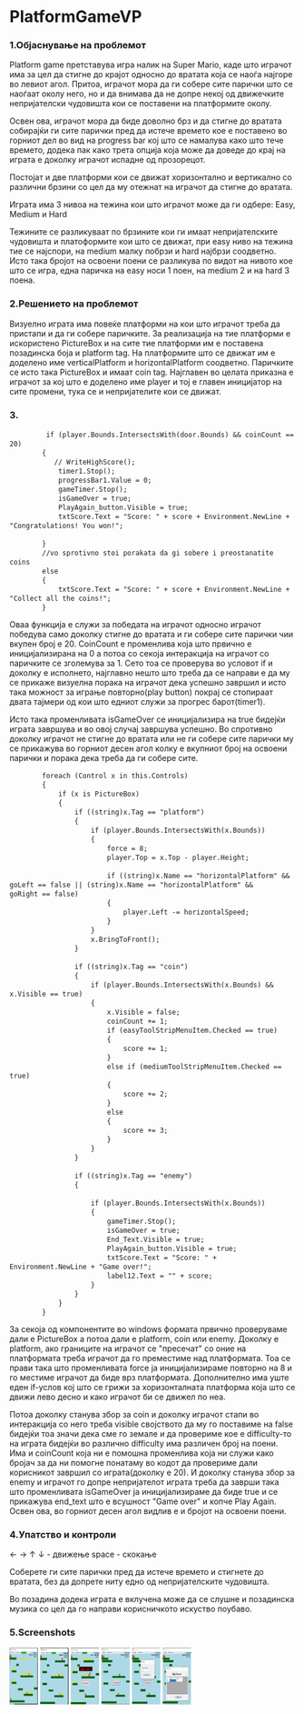 # PlatformGameVP

### 1.Објаснување на проблемот 

Platform game претставува игра налик на Super Mario, каде што играчот има за цел да стигне до крајот односно до вратата која се наоѓа најгоре во левиот агол. Притоа, играчот мора да ги собере сите парички што се наоѓаат околу него, но и да внимава да не допре некој од движечките непријателски чудовишта кои се поставени на платформите околу. 

Освен ова, играчот мора да биде доволно брз и да стигне до вратата собирајќи ги сите парички пред да истече времето кое е поставено во горниот дел во вид на progress bar кој што се намалува како што тече времето, додека пак како трета опција која може да доведе до крај на играта е доколку играчот испадне од прозорецот.

Постојат и две платформи кои се движат хоризонтално и вертикално со различни брзини со цел да му отежнат на играчот да стигне до вратата.

Играта има 3 нивоа на тежина кои што играчот може да ги одбере: Easy, Medium и Hard

Тежините се разликуваат по брзините кои ги имаат непријателските чудовишта и платоформите кои што се движат, при easy ниво на тежина тие се најспори, на medium малку побрзи и hard најбрзи соодветно. Исто така бројот на освоени поени се разликува по видот на нивото кое што се игра, една паричка на easy носи 1 поен, на medium 2 и на hard 3 поена.

### 2.Решението на проблемот 

Визуелно играта има повеќе платформи на кои што играчот треба да пристапи и да ги собере паричките. За реализација на тие платформи е искористено PictureBox и на сите тие платформи им е поставена позадинска боја и platform tag. На платформите што се движат им е доделено име verticalPlatform и horizontalPlatform соодветно. Паричките се исто така  PictureBox и имаат coin tag. Најглавен во целата приказна е играчот за кој што е доделено име player и тој е главен иницијатор на сите промени, тука се и непријателите кои се движат.

### 3.
             if (player.Bounds.IntersectsWith(door.Bounds) && coinCount == 20)
            {
               // WriteHighScore();
                timer1.Stop();
                progressBar1.Value = 0;
                gameTimer.Stop();
                isGameOver = true;
                PlayAgain_button.Visible = true;
                txtScore.Text = "Score: " + score + Environment.NewLine + "Congratulations! You won!";
                
            }
            //vo sprotivno stoi porakata da gi sobere i preostanatite coins
            else
            {
                txtScore.Text = "Score: " + score + Environment.NewLine + "Collect all the coins!";
            }

Оваа функција е служи за победата на играчот односно играчот победува само доколку стигне до вратата и ги собере сите парички чии вкупен број е 20. CoinCount е променлива која што првично е иницијализирана на 0 а потоа со секоја интеракција на играчот со паричките се зголемува за 1. Сето тоа се проверува во условот if и доколку е исполнето, најглавно нешто што треба да се направи е да му се прикаже визуелна порака на играчот дека успешно завршил и исто така можност за играње повторно(play button) покрај се стопираат двата тајмери од кои што едниот служи за прогрес барот(timer1). 

Исто така променливата isGameOver се иницијализира на true бидејќи играта завршува и во овој случај завршува успешно. Во спротивно доколку играчот не стигне до вратата или не ги собере сите парички му се прикажува во горниот десен агол колку е вкупниот број на освоени парички и порака дека треба да ги собере сите.

           
            foreach (Control x in this.Controls)
            {
                if (x is PictureBox)
                {
                    if ((string)x.Tag == "platform")
                    {
                        if (player.Bounds.IntersectsWith(x.Bounds))
                        {
                            force = 8;
                            player.Top = x.Top - player.Height;

                            if ((string)x.Name == "horizontalPlatform" && goLeft == false || (string)x.Name == "horizontalPlatform" &&                                    goRight == false)
                            {
                                player.Left -= horizontalSpeed;
                            }
                        }
                        x.BringToFront();
                    }

                    if ((string)x.Tag == "coin")
                    {
                        if (player.Bounds.IntersectsWith(x.Bounds) && x.Visible == true)
                        {
                            x.Visible = false;
                            coinCount += 1;
                            if (easyToolStripMenuItem.Checked == true)
                            {
                                score += 1;
                            }
                            else if (mediumToolStripMenuItem.Checked == true)
                            {
                                score += 2;
                            }
                            else
                            {
                                score += 3;
                            }
                        }
                    }

                    if ((string)x.Tag == "enemy")
                    {
                        
                        if (player.Bounds.IntersectsWith(x.Bounds))
                        {
                            gameTimer.Stop();
                            isGameOver = true;
                            End_Text.Visible = true;
                            PlayAgain_button.Visible = true;
                            txtScore.Text = "Score: " + Environment.NewLine + "Game over!";
                            label12.Text = "" + score;
                        }
                    }
                }
            }
 За секоја од компонентите во windows формата првично проверуваме дали е PictureBox а потоа дали е platform, coin или enemy. Доколку е platform, ако границите на играчот се "пресечат" со оние на платформата треба играчот да го преместиме над платформата. Тоа се прави така што променливата force ja иницијализираме повторно на 8 и го местиме играчот да биде врз платформата. Дополнително има уште еден if-услов кој што се грижи за хоризонталната платформа која што се движи лево десно и како играчот би се движел по неа. 
 
Потоа доколку станува збор за coin и доколку играчот стапи во интеракција со него треба visible својството да му го поставиме на false бидејќи тоа значи дека сме го земале и да провериме кое е difficulty-то на играта бидејќи во различно difficulty има различен број на поени. Има и coinCount која ни е помошна променлива која ни служи како бројач за да ни помогне понатаму во кодот да провериме дали корисникот завршил со играта(доколку е 20). И доколку станува збор за enemy и играчот го допре непријателот играта треба да заврши така што променливата isGameOver ја иницијализираме да биде true и се прикажува end_text што е всушност "Game over" и копче Play Again. Освен ова, во горниот десен агол видлив е и бројот на освоени поени.

### 4.Упатство и контроли
← → ↑ ↓ - движење
space - скокање

Соберете ги сите парички пред да истече времето и стигнете до вратата, без да допрете ниту едно од непријателските чудовишта.

Во позадина додека играта е вклучена може да се слушне и позадинска музика со цел да го направи корисничкото искуство поубаво.

### 5.Screenshots
<img src="Scr/PlatformGame1.png" height="100" width="50">
<img src="Scr/PlatformGame2.png" height="100" width="50">
<img src="Scr/PlatformGame3.png" height="100" width="50">
<img src="Scr/PlatformGame4.png" height="100" width="50">
<img src="Scr/PlatformGame5.png" height="100" width="50">
<img src="Scr/PlatformGame6.png" height="100" width="50">


